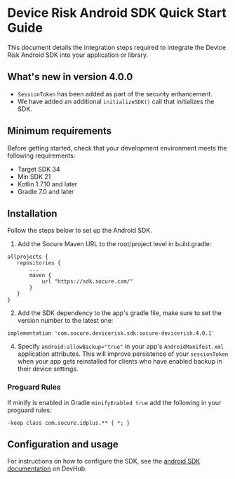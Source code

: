 # Device Risk Android SDK Quick Start Guide

This document details the integration steps required to integrate the Device Risk Android SDK into your application or library.

## What's new in version 4.0.0

- `SessionToken` has been added as part of the security enhancement.
- We have added an additional `initializeSDK()` call that initializes the SDK.

## Minimum requirements

Before getting started, check that your development environment meets the following requirements:

- Target SDK 34
- Min SDK 21
- Kotlin 1.7.10 and later
- Gradle 7.0 and later

## Installation

Follow the steps below to set up the Android SDK.

1. Add the Socure Maven URL to the root/project level in build.gradle:

```
allprojects {
   repositories {
       ...
       maven {
           url "https://sdk.socure.com/"
       }
   }
}
```

2. Add the SDK dependency to the app's gradle file, make sure to set the version number to the latest one:

```
implementation 'com.socure.devicerisk.sdk:socure-devicerisk:4.0.1'
```

4. Specify `android:allowBackup="true"` in your app's `AndroidManifest.xml` application attributes. This will improve persistence of your `sessionToken` when your app gets reinstalled for clients who have enabled backup in their device settings.

### Proguard Rules

If minify is enabled in Gradle `minifyEnabled true` add the following in your proguard rules:

```
-keep class com.socure.idplus.** { *; }
```

## Configuration and usage
For instructions on how to configure the SDK, see the [android SDK documentation](https://developer.socure.com/docs/sdks/sigma-device/android-sdk/) on DevHub.
